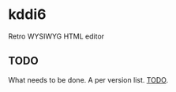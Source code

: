 # kddi6
Retro WYSIWYG HTML editor


TODO
----

What needs to be done. A per version list. [TODO](todo.md).
